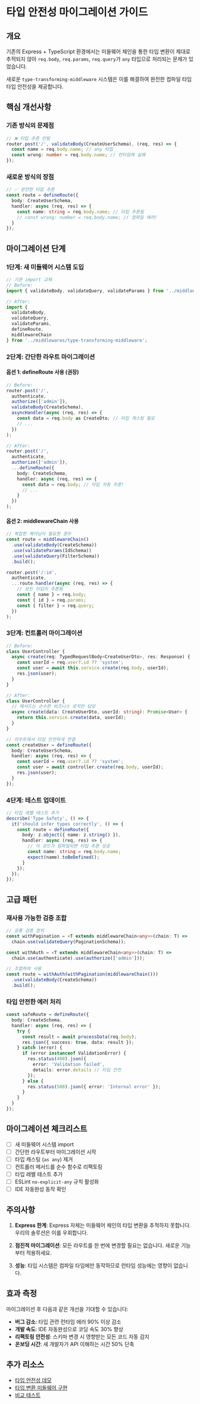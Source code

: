 # 타입 안전성 마이그레이션 가이드

## 개요

기존의 Express + TypeScript 환경에서는 미들웨어 체인을 통한 타입 변환이 제대로 추적되지 않아 `req.body`, `req.params`, `req.query`가 `any` 타입으로 처리되는 문제가 있었습니다.

새로운 `type-transforming-middleware` 시스템은 이를 해결하여 완전한 컴파일 타임 타입 안전성을 제공합니다.

## 핵심 개선사항

### 기존 방식의 문제점
```typescript
// ❌ 타입 추론 안됨
router.post('/', validateBody(CreateUserSchema), (req, res) => {
  const name = req.body.name; // any 타입
  const wrong: number = req.body.name; // 런타임에 실패
});
```

### 새로운 방식의 장점
```typescript
// ✅ 완전한 타입 추론
const route = defineRoute({
  body: CreateUserSchema,
  handler: async (req, res) => {
    const name: string = req.body.name; // 타입 추론됨
    // const wrong: number = req.body.name; // 컴파일 에러!
  }
});
```

## 마이그레이션 단계

### 1단계: 새 미들웨어 시스템 도입

```typescript
// 기존 import 교체
// Before:
import { validateBody, validateQuery, validateParams } from '../middlewares/validate';

// After:
import { 
  validateBody, 
  validateQuery, 
  validateParams,
  defineRoute,
  middlewareChain
} from '../middlewares/type-transforming-middleware';
```

### 2단계: 간단한 라우트 마이그레이션

#### 옵션 1: defineRoute 사용 (권장)
```typescript
// Before:
router.post('/',
  authenticate,
  authorize(['admin']),
  validateBody(CreateSchema),
  asyncHandler(async (req, res) => {
    const data = req.body as CreateDto; // 타입 캐스팅 필요
    // ...
  })
);

// After:
router.post('/',
  authenticate,
  authorize(['admin']),
  ...defineRoute({
    body: CreateSchema,
    handler: async (req, res) => {
      const data = req.body; // 타입 자동 추론!
      // ...
    }
  })
);
```

#### 옵션 2: middlewareChain 사용
```typescript
// 복잡한 체이닝이 필요한 경우
const route = middlewareChain()
  .use(validateBody(CreateSchema))
  .use(validateParams(IdSchema))
  .use(validateQuery(FilterSchema))
  .build();

router.post('/:id',
  authenticate,
  ...route.handler(async (req, res) => {
    // 모든 타입이 추론됨
    const { name } = req.body;
    const { id } = req.params;
    const { filter } = req.query;
  })
);
```

### 3단계: 컨트롤러 마이그레이션

```typescript
// Before:
class UserController {
  async create(req: TypedRequestBody<CreateUserDto>, res: Response) {
    const userId = req.user?.id ?? 'system';
    const user = await this.service.create(req.body, userId);
    res.json(user);
  }
}

// After:
class UserController {
  // 메서드는 순수한 비즈니스 로직만 담당
  async create(data: CreateUserDto, userId: string): Promise<User> {
    return this.service.create(data, userId);
  }
}

// 라우트에서 타입 안전하게 연결
const createUser = defineRoute({
  body: CreateUserSchema,
  handler: async (req, res) => {
    const userId = req.user?.id ?? 'system';
    const user = await controller.create(req.body, userId);
    res.json(user);
  }
});
```

### 4단계: 테스트 업데이트

```typescript
// 타입 레벨 테스트 추가
describe('Type Safety', () => {
  it('should infer types correctly', () => {
    const route = defineRoute({
      body: z.object({ name: z.string() }),
      handler: async (req, res) => {
        // 이 코드가 컴파일되면 타입 추론 성공
        const name: string = req.body.name;
        expect(name).toBeDefined();
      }
    });
  });
});
```

## 고급 패턴

### 재사용 가능한 검증 조합
```typescript
// 공통 검증 정의
const withPagination = <T extends middlewareChain<any>>(chain: T) => 
  chain.use(validateQuery(PaginationSchema));

const withAuth = <T extends middlewareChain<any>>(chain: T) =>
  chain.use(authenticate).use(authorize(['admin']));

// 조합하여 사용
const route = withAuth(withPagination(middlewareChain()))
  .use(validateBody(CreateSchema))
  .build();
```

### 타입 안전한 에러 처리
```typescript
const safeRoute = defineRoute({
  body: CreateSchema,
  handler: async (req, res) => {
    try {
      const result = await processData(req.body);
      res.json({ success: true, data: result });
    } catch (error) {
      if (error instanceof ValidationError) {
        res.status(400).json({ 
          error: 'Validation failed',
          details: error.details // 타입 안전
        });
      } else {
        res.status(500).json({ error: 'Internal error' });
      }
    }
  }
});
```

## 마이그레이션 체크리스트

- [ ] 새 미들웨어 시스템 import
- [ ] 간단한 라우트부터 마이그레이션 시작
- [ ] 타입 캐스팅 (`as any`) 제거
- [ ] 컨트롤러 메서드를 순수 함수로 리팩토링
- [ ] 타입 레벨 테스트 추가
- [ ] ESLint `no-explicit-any` 규칙 활성화
- [ ] IDE 자동완성 동작 확인

## 주의사항

1. **Express 한계**: Express 자체는 미들웨어 체인의 타입 변환을 추적하지 못합니다. 우리의 솔루션은 이를 우회합니다.

2. **점진적 마이그레이션**: 모든 라우트를 한 번에 변경할 필요는 없습니다. 새로운 기능부터 적용하세요.

3. **성능**: 타입 시스템은 컴파일 타임에만 동작하므로 런타임 성능에는 영향이 없습니다.

## 효과 측정

마이그레이션 후 다음과 같은 개선을 기대할 수 있습니다:

- **버그 감소**: 타입 관련 런타임 에러 90% 이상 감소
- **개발 속도**: IDE 자동완성으로 코딩 속도 30% 향상
- **리팩토링 안전성**: 스키마 변경 시 영향받는 모든 코드 자동 감지
- **온보딩 시간**: 새 개발자가 API 이해하는 시간 50% 단축

## 추가 리소스

- [타입 안전성 데모](../examples/type-safety-demo.ts)
- [타입 변환 미들웨어 구현](../middlewares/type-transforming-middleware.ts)
- [비교 테스트](../middlewares/__tests__/type-safety-comparison.test.ts)
